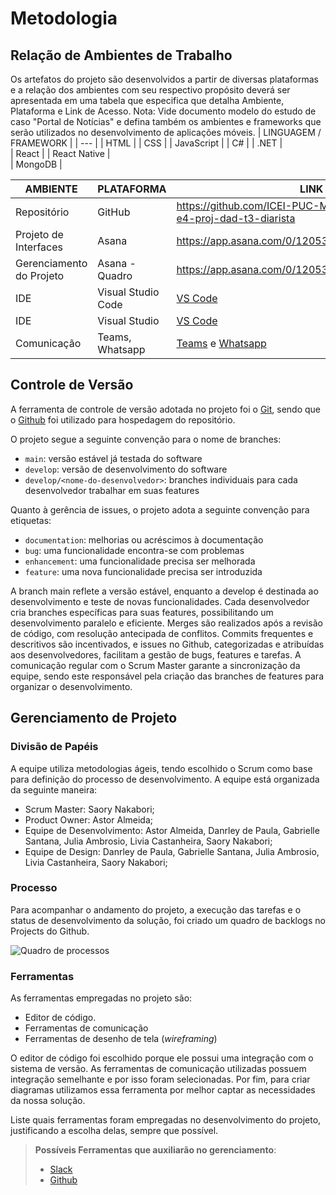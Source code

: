 
# Metodologia

## Relação de Ambientes de Trabalho

Os artefatos do projeto são desenvolvidos a partir de diversas plataformas e a relação dos ambientes com seu respectivo propósito deverá ser apresentada em uma tabela que especifica que detalha Ambiente, Plataforma e Link de Acesso. 
Nota: Vide documento modelo do estudo de caso "Portal de Notícias" e defina também os ambientes e frameworks que serão utilizados no desenvolvimento de aplicações móveis.
| LINGUAGEM / FRAMEWORK |
| --- |
| HTML |
| CSS |
| JavaScript |
| C# | 
| .NET |  
| React |
| React Native |  
| MongoDB |

| AMBIENTE | PLATAFORMA | LINK DE ACESSO |
| --- | --- | --- |
| Repositório | GitHub |  https://github.com/ICEI-PUC-Minas-PMV-ADS/pmv-ads-2024-1-e4-proj-dad-t3-diarista   |
| Projeto de Interfaces |  Asana  | https://app.asana.com/0/1205355147771278/1205355171518338 |
| Gerenciamento do Projeto| Asana - Quadro |  https://app.asana.com/0/1205355147771278/1205355171518339  |
| IDE|Visual Studio Code |  [VS Code](https://code.visualstudio.com/) |
| IDE|Visual Studio |  [VS Code](https://visualstudio.microsoft.com/pt-br/downloads/) |
| Comunicação|Teams,  Whatsapp |  [Teams](https://www.microsoft.com/pt-br/microsoft-teams/log-in) e [Whatsapp](https://web.whatsapp.com/)   |

## Controle de Versão

A ferramenta de controle de versão adotada no projeto foi o
[Git](https://git-scm.com/), sendo que o [Github](https://github.com)
foi utilizado para hospedagem do repositório.

O projeto segue a seguinte convenção para o nome de branches:

- `main`: versão estável já testada do software
- `develop`: versão de desenvolvimento do software
- `develop/<nome-do-desenvolvedor>`: branches individuais para cada desenvolvedor trabalhar em suas features

Quanto à gerência de issues, o projeto adota a seguinte convenção para
etiquetas:

- `documentation`: melhorias ou acréscimos à documentação
- `bug`: uma funcionalidade encontra-se com problemas
- `enhancement`: uma funcionalidade precisa ser melhorada
- `feature`: uma nova funcionalidade precisa ser introduzida

A branch main reflete a versão estável, enquanto a develop é destinada ao desenvolvimento e teste de novas funcionalidades. Cada desenvolvedor cria branches específicas para suas features, possibilitando um desenvolvimento paralelo e eficiente. Merges são realizados após a revisão de código, com resolução antecipada de conflitos. Commits frequentes e descritivos são incentivados, e issues no Github, categorizadas e atribuídas aos desenvolvedores, facilitam a gestão de bugs, features e tarefas. A comunicação regular com o Scrum Master garante a sincronização da equipe, sendo este responsável pela criação das branches de features para organizar o desenvolvimento.

## Gerenciamento de Projeto

### Divisão de Papéis

 A equipe utiliza metodologias ágeis, tendo escolhido o Scrum como base para definição do processo de desenvolvimento. A equipe está organizada da seguinte maneira:
- Scrum Master: Saory Nakabori;
- Product Owner:  Astor Almeida;
- Equipe de Desenvolvimento: Astor Almeida, Danrley de Paula, Gabrielle Santana, Julia Ambrosio, Livia Castanheira, Saory Nakabori;
- Equipe de Design: Danrley de Paula, Gabrielle Santana, Julia Ambrosio, Livia Castanheira, Saory Nakabori;



### Processo

Para acompanhar o andamento do projeto, a execução das tarefas e o status de desenvolvimento da solução, foi criado um quadro de backlogs no Projects do Github.
 
![Quadro de processos](https://github.com/ICEI-PUC-Minas-PMV-ADS/pmv-ads-2024-1-e4-proj-dad-t3-diarista/assets/112135999/ba8ca8df-aa72-4276-a090-aa0dd9152154)

### Ferramentas

As ferramentas empregadas no projeto são:

- Editor de código.
- Ferramentas de comunicação
- Ferramentas de desenho de tela (_wireframing_)

O editor de código foi escolhido porque ele possui uma integração com o sistema de versão. As ferramentas de comunicação utilizadas possuem integração semelhante e por isso foram selecionadas. Por fim, para criar diagramas utilizamos essa ferramenta por melhor captar as necessidades da nossa solução.

Liste quais ferramentas foram empregadas no desenvolvimento do projeto, justificando a escolha delas, sempre que possível.
 
> **Possíveis Ferramentas que auxiliarão no gerenciamento**: 
> - [Slack](https://slack.com/)
> - [Github](https://github.com/)
